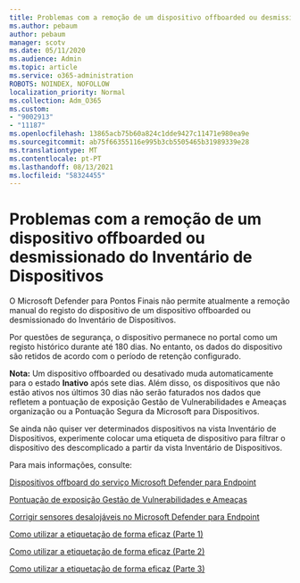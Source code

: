 ```yaml
---
title: Problemas com a remoção de um dispositivo offboarded ou desmissionado do Inventário de Dispositivos
ms.author: pebaum
author: pebaum
manager: scotv
ms.date: 05/11/2020
ms.audience: Admin
ms.topic: article
ms.service: o365-administration
ROBOTS: NOINDEX, NOFOLLOW
localization_priority: Normal
ms.collection: Adm_O365
ms.custom:
- "9002913"
- "11187"
ms.openlocfilehash: 13865acb75b60a824c1dde9427c11471e980ea9e
ms.sourcegitcommit: ab75f66355116e995b3cb5505465b31989339e28
ms.translationtype: MT
ms.contentlocale: pt-PT
ms.lasthandoff: 08/13/2021
ms.locfileid: "58324455"
---
```

# <a name="issues-with-removing-an-offboarded-or-decommissioned-device-from-the-device-inventory"></a>Problemas com a remoção de um dispositivo offboarded ou desmissionado do Inventário de Dispositivos

O Microsoft Defender para Pontos Finais não permite atualmente a remoção manual do registo do dispositivo de um dispositivo offboarded ou desmissionado do Inventário de Dispositivos.

Por questões de segurança, o dispositivo permanece no portal como um registo histórico durante até 180 dias. No entanto, os dados do dispositivo são retidos de acordo com o período de retenção configurado.

**Nota:** Um dispositivo offboarded ou desativado muda automaticamente para o estado **Inativo** após sete dias. Além disso, os dispositivos que não estão ativos nos últimos 30 dias não serão faturados nos dados que refletem a pontuação de exposição Gestão de Vulnerabilidades e Ameaças organização ou a Pontuação Segura da Microsoft para Dispositivos.
 
Se ainda não quiser ver determinados dispositivos na vista Inventário de Dispositivos, experimente colocar uma etiqueta de dispositivo para filtrar o dispositivo des descomplicado a partir da vista Inventário de Dispositivos.

Para mais informações, consulte:

[Dispositivos offboard do serviço Microsoft Defender para Endpoint](https://docs.microsoft.com/microsoft-365/security/defender-endpoint/offboard-machines.md)

[Pontuação de exposição Gestão de Vulnerabilidades e Ameaças](https://docs.microsoft.com/microsoft-365/security/defender-endpoint/tvm-exposure-score.md)

[Corrigir sensores desalojáveis no Microsoft Defender para Endpoint](https://docs.microsoft.com/microsoft-365/security/defender-endpoint/fix-unhealthy-sensors#inactive-devices.md)

[Como utilizar a etiquetação de forma eficaz (Parte 1)](https://techcommunity.microsoft.com/t5/microsoft-defender-for-endpoint/how-to-use-tagging-effectively-part-1/ba-p/1964058)

[Como utilizar a etiquetação de forma eficaz (Parte 2)](https://techcommunity.microsoft.com/t5/microsoft-defender-for-endpoint/how-to-use-tagging-effectively-part-2/ba-p/1962008)

[Como utilizar a etiquetação de forma eficaz (Parte 3)](https://techcommunity.microsoft.com/t5/microsoft-defender-for-endpoint/how-to-use-tagging-effectively-part-3/ba-p/1964073)




